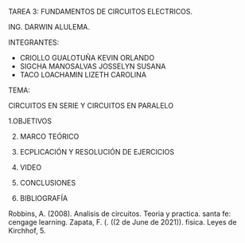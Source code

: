 TAREA 3: FUNDAMENTOS DE CIRCUITOS ELECTRICOS.

ING. DARWIN ALULEMA.

INTEGRANTES:

  - CRIOLLO GUALOTUÑA KEVIN ORLANDO
  - SIGCHA MANOSALVAS JOSSELYN SUSANA
  - TACO LOACHAMIN LIZETH CAROLINA

TEMA:

CIRCUITOS EN SERIE Y CIRCUITOS EN PARALELO

  1.OBJETIVOS
  
  2. MARCO TEÓRICO
  
  3. ECPLICACIÓN Y RESOLUCIÓN DE EJERCICIOS
  
  4. VIDEO
  
  5. CONCLUSIONES
  
  6. BIBLIOGRAFÍA
 
 Robbins, A. (2008). Analisis de circuitos. Teoria y practica. santa fe: cengage learning. Zapata, F. (. ((2 de June de 2021)). fisica. Leyes de Kirchhof, 5. 

